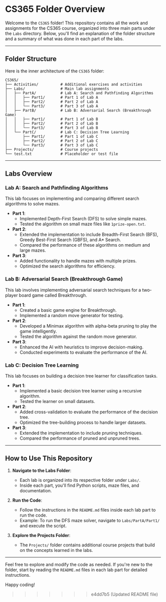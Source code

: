 # CS365 Folder Overview

Welcome to the `CS365` folder! This repository contains all the work and assignments for the CS365 course, organized into three main parts under the `Labs` directory. Below, you'll find an explanation of the folder structure and a summary of what was done in each part of the labs.

---

## Folder Structure

Here is the inner architecture of the `CS365` folder:

```
CS365/
├── Activities/          # Additional exercises and activities
├── Labs/                # Main lab assignments
│   ├── PartA/           # Lab A: Search and Pathfinding Algorithms
│   │   ├── Part1/       # Part 1 of Lab A
│   │   ├── Part2/       # Part 2 of Lab A
│   │   └── Part3/       # Part 3 of Lab A
│   ├── PartB/           # Lab B: Adversarial Search (Breakthrough Game)
│   │   ├── Part1/       # Part 1 of Lab B
│   │   ├── Part2/       # Part 2 of Lab B
│   │   └── Part3/       # Part 3 of Lab B
│   └── PartC/           # Lab C: Decision Tree Learning
│       ├── Part1/       # Part 1 of Lab C
│       ├── Part2/       # Part 2 of Lab C
│       └── Part3/       # Part 3 of Lab C
├── Projects/            # Course projects
└── test.txt             # Placeholder or test file
```

---

## Labs Overview

### **Lab A: Search and Pathfinding Algorithms**
This lab focuses on implementing and comparing different search algorithms to solve mazes.

- **Part 1**: 
  - Implemented Depth-First Search (DFS) to solve simple mazes.
  - Tested the algorithm on small maze files like `1prize-open.txt`.
- **Part 2**: 
  - Extended the implementation to include Breadth-First Search (BFS), Greedy Best-First Search (GBFS), and A* Search.
  - Compared the performance of these algorithms on medium and large mazes.
- **Part 3**: 
  - Added functionality to handle mazes with multiple prizes.
  - Optimized the search algorithms for efficiency.

### **Lab B: Adversarial Search (Breakthrough Game)**
This lab involves implementing adversarial search techniques for a two-player board game called Breakthrough.

- **Part 1**: 
  - Created a basic game engine for Breakthrough.
  - Implemented a random move generator for testing.
- **Part 2**: 
  - Developed a Minimax algorithm with alpha-beta pruning to play the game intelligently.
  - Tested the algorithm against the random move generator.
- **Part 3**: 
  - Enhanced the AI with heuristics to improve decision-making.
  - Conducted experiments to evaluate the performance of the AI.

### **Lab C: Decision Tree Learning**
This lab focuses on building a decision tree learner for classification tasks.

- **Part 1**: 
  - Implemented a basic decision tree learner using a recursive algorithm.
  - Tested the learner on small datasets.
- **Part 2**: 
  - Added cross-validation to evaluate the performance of the decision tree.
  - Optimized the tree-building process to handle larger datasets.
- **Part 3**: 
  - Extended the implementation to include pruning techniques.
  - Compared the performance of pruned and unpruned trees.

---

## How to Use This Repository

1. **Navigate to the Labs Folder**: 
   - Each lab is organized into its respective folder under `Labs/`.
   - Inside each part, you'll find Python scripts, maze files, and documentation.

2. **Run the Code**:
   - Follow the instructions in the `README.md` files inside each lab part to run the code.
   - Example: To run the DFS maze solver, navigate to `Labs/PartA/Part1/` and execute the script.

3. **Explore the Projects Folder**:
   - The `Projects/` folder contains additional course projects that build on the concepts learned in the labs.

---

Feel free to explore and modify the code as needed. If you're new to the folder, start by reading the `README.md` files in each lab part for detailed instructions.

Happy coding!
>>>>>>> e4dd7b5 (Updated README file)
